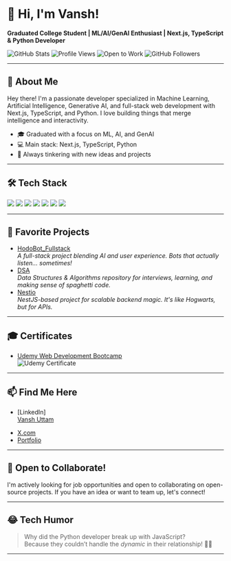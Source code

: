 # 👋 Hi, I'm Vansh!

**Graduated College Student | ML/AI/GenAI Enthusiast | Next.js, TypeScript & Python Developer**

![GitHub Stats](https://github-readme-stats.vercel.app/api?username=uvansh&show_icons=true&theme=radical)
![Profile Views](https://komarev.com/ghpvc/?username=uvansh&color=blue)
![Open to Work](https://img.shields.io/badge/Open%20to-Job%20Opportunities-brightgreen)
![GitHub Followers](https://img.shields.io/github/followers/uvansh?label=Followers&style=social)

---

## 🚀 About Me

Hey there! I'm a passionate developer specialized in Machine Learning, Artificial Intelligence, Generative AI, and full-stack web development with Next.js, TypeScript, and Python. I love building things that merge intelligence and interactivity.

- 🎓 Graduated with a focus on ML, AI, and GenAI
- 💻 Main stack: Next.js, TypeScript, Python
- 🤖 Always tinkering with new ideas and projects

---

## 🛠️ Tech Stack

<div align="left">
  <img src="https://img.shields.io/badge/Python-3776AB?style=for-the-badge&logo=python&logoColor=white" />
  <img src="https://img.shields.io/badge/HuggingFace-FCC624?style=for-the-badge&logo=hugging-face&logoColor=black" />
  <img src="https://img.shields.io/badge/LangChain-00B4D8?style=for-the-badge&logo=langchain&logoColor=white" />
  <img src="https://img.shields.io/badge/OpenAI-412991?style=for-the-badge&logo=openai&logoColor=white" />
  <img src="https://img.shields.io/badge/Next.js-000000?style=for-the-badge&logo=next.js&logoColor=white" />
  <img src="https://img.shields.io/badge/TypeScript-3178C6?style=for-the-badge&logo=typescript&logoColor=white" />
  <img src="https://img.shields.io/badge/TailwindCSS-38B2AC?style=for-the-badge&logo=tailwind-css&logoColor=white" />
</div>

---

## 🌟 Favorite Projects

- [HodoBot_Fullstack](https://github.com/uvansh/HodoBot_Fullstack)  
  *A full-stack project blending AI and user experience. Bots that actually listen... sometimes!*
- [DSA](https://github.com/uvansh/DSA_Questions)  
  *Data Structures & Algorithms repository for interviews, learning, and making sense of spaghetti code.*
- [Nestio](https://nestio-hotel-booking-b9syf7qco-vanshs-projects-b6af83b9.vercel.app/)  
  *NestJS-based project for scalable backend magic. It's like Hogwarts, but for APIs.*

---

## 🎓 Certificates

- [Udemy Web Development Bootcamp](https://www.udemy.com/certificate/UC-0effa79f-9e29-4c66-b079-f76619fde622/)  
  ![Udemy Certificate](https://img.shields.io/badge/Udemy-Web%20Development%20Bootcamp-orange?logo=udemy&logoColor=white)

---

## 📫 Find Me Here

- [LinkedIn] <div class="badge-base LI-profile-badge" data-locale="en_US" data-size="medium" data-theme="dark" data-type="VERTICAL" data-vanity="vansh-uttam-3b8377250" data-version="v1">
  <a class="badge-base__link LI-simple-link" href="https://in.linkedin.com/in/vansh-uttam-3b8377250?trk=profile-badge">Vansh Uttam</a>
</div>

- [X.com](https://x.com/codedbyvom) <!-- Add your Twitter handle here -->
- [Portfolio](https://vansh-dev-portfolio.vercel.app/) <!-- Add your Portfolio site here -->

---

## 🤝 Open to Collaborate!

I'm actively looking for job opportunities and open to collaborating on open-source projects. If you have an idea or want to team up, let's connect!

---

## 😂 Tech Humor

> Why did the Python developer break up with JavaScript?  
> Because they couldn’t handle the *dynamic* in their relationship! 🐍✨

---

<!--
Profile stats, badges, more fun facts can go here.
-->
